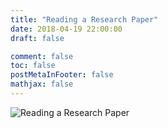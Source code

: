 ```yaml
---
title: "Reading a Research Paper"
date: 2018-04-19 22:00:00
draft: false

comment: false
toc: false
postMetaInFooter: false
mathjax: false
---
```

![Reading a Research Paper](/images/8.jpg "1. I wish each paper had a layman TLDR and an expert TLDR. 2. Each research community is a High Context society that only its members can understand. But, those who understand it know that there is hardly anything new in most papers.")
<!--more-->
